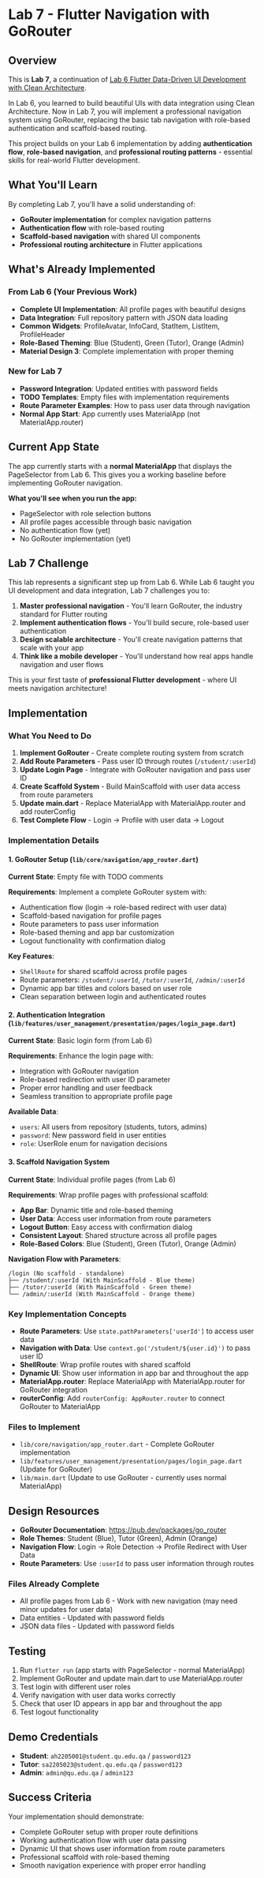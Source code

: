# Lab 7 - Flutter Navigation with GoRouter

## Overview

This is **Lab 7**, a continuation of [Lab 6 Flutter Data-Driven UI Development with Clean Architecture](Lab%206%20-%20Flutter%20Data-Driven%20UI%20Development%20with%20Clean%20Architecture.md).

In Lab 6, you learned to build beautiful UIs with data integration using Clean Architecture. Now in Lab 7, you will implement a professional navigation system using GoRouter, replacing the basic tab navigation with role-based authentication and scaffold-based routing.

This project builds on your Lab 6 implementation by adding **authentication flow**, **role-based navigation**, and **professional routing patterns** - essential skills for real-world Flutter development.

## What You'll Learn

By completing Lab 7, you'll have a solid understanding of:

- **GoRouter implementation** for complex navigation patterns
- **Authentication flow** with role-based routing
- **Scaffold-based navigation** with shared UI components
- **Professional routing architecture** in Flutter applications

## What's Already Implemented

### From Lab 6 (Your Previous Work)

- **Complete UI Implementation**: All profile pages with beautiful designs
- **Data Integration**: Full repository pattern with JSON data loading
- **Common Widgets**: ProfileAvatar, InfoCard, StatItem, ListItem, ProfileHeader
- **Role-Based Theming**: Blue (Student), Green (Tutor), Orange (Admin)
- **Material Design 3**: Complete implementation with proper theming

### New for Lab 7

- **Password Integration**: Updated entities with password fields
- **TODO Templates**: Empty files with implementation requirements
- **Route Parameter Examples**: How to pass user data through navigation
- **Normal App Start**: App currently uses MaterialApp (not MaterialApp.router)

## Current App State

The app currently starts with a **normal MaterialApp** that displays the PageSelector from Lab 6. This gives you a working baseline before implementing GoRouter navigation.

**What you'll see when you run the app:**

- PageSelector with role selection buttons
- All profile pages accessible through basic navigation
- No authentication flow (yet)
- No GoRouter implementation (yet)

## Lab 7 Challenge

This lab represents a significant step up from Lab 6. While Lab 6 taught you UI development and data integration, Lab 7 challenges you to:

1. **Master professional navigation** - You'll learn GoRouter, the industry standard for Flutter routing
2. **Implement authentication flows** - You'll build secure, role-based user authentication
3. **Design scalable architecture** - You'll create navigation patterns that scale with your app
4. **Think like a mobile developer** - You'll understand how real apps handle navigation and user flows

This is your first taste of **professional Flutter development** - where UI meets navigation architecture!

## Implementation

### What You Need to Do

1. **Implement GoRouter** - Create complete routing system from scratch
2. **Add Route Parameters** - Pass user ID through routes (`/student/:userId`)
3. **Update Login Page** - Integrate with GoRouter navigation and pass user ID
4. **Create Scaffold System** - Build MainScaffold with user data access from route parameters
5. **Update main.dart** - Replace MaterialApp with MaterialApp.router and add routerConfig
6. **Test Complete Flow** - Login → Profile with user data → Logout

### Implementation Details

#### 1. GoRouter Setup (`lib/core/navigation/app_router.dart`)

**Current State**: Empty file with TODO comments

**Requirements**: Implement a complete GoRouter system with:

- Authentication flow (login → role-based redirect with user data)
- Scaffold-based navigation for profile pages
- Route parameters to pass user information
- Role-based theming and app bar customization
- Logout functionality with confirmation dialog

**Key Features**:

- `ShellRoute` for shared scaffold across profile pages
- Route parameters: `/student/:userId`, `/tutor/:userId`, `/admin/:userId`
- Dynamic app bar titles and colors based on user role
- Clean separation between login and authenticated routes

#### 2. Authentication Integration (`lib/features/user_management/presentation/pages/login_page.dart`)

**Current State**: Basic login form (from Lab 6)

**Requirements**: Enhance the login page with:

- Integration with GoRouter navigation
- Role-based redirection with user ID parameter
- Proper error handling and user feedback
- Seamless transition to appropriate profile page

**Available Data**:

- `users`: All users from repository (students, tutors, admins)
- `password`: New password field in user entities
- `role`: UserRole enum for navigation decisions

#### 3. Scaffold Navigation System

**Current State**: Individual profile pages (from Lab 6)

**Requirements**: Wrap profile pages with professional scaffold:

- **App Bar**: Dynamic title and role-based theming
- **User Data**: Access user information from route parameters
- **Logout Button**: Easy access with confirmation dialog
- **Consistent Layout**: Shared structure across all profile pages
- **Role-Based Colors**: Blue (Student), Green (Tutor), Orange (Admin)

**Navigation Flow with Parameters**:

```
/login (No scaffold - standalone)
├── /student/:userId (With MainScaffold - Blue theme)
├── /tutor/:userId (With MainScaffold - Green theme)
└── /admin/:userId (With MainScaffold - Orange theme)
```

### Key Implementation Concepts

- **Route Parameters**: Use `state.pathParameters['userId']` to access user data
- **Navigation with Data**: Use `context.go('/student/${user.id}')` to pass user ID
- **ShellRoute**: Wrap profile routes with shared scaffold
- **Dynamic UI**: Show user information in app bar and throughout the app
- **MaterialApp.router**: Replace MaterialApp with MaterialApp.router for GoRouter integration
- **routerConfig**: Add `routerConfig: AppRouter.router` to connect GoRouter to MaterialApp

### Files to Implement

- `lib/core/navigation/app_router.dart` - Complete GoRouter implementation
- `lib/features/user_management/presentation/pages/login_page.dart` (Update for GoRouter)
- `lib/main.dart` (Update to use GoRouter - currently uses normal MaterialApp)

## Design Resources

- **GoRouter Documentation**: https://pub.dev/packages/go_router
- **Role Themes**: Student (Blue), Tutor (Green), Admin (Orange)
- **Navigation Flow**: Login → Role Detection → Profile Redirect with User Data
- **Route Parameters**: Use `:userId` to pass user information through routes

### Files Already Complete

- All profile pages from Lab 6 - Work with new navigation (may need minor updates for user data)
- Data entities - Updated with password fields
- JSON data files - Updated with password fields

## Testing

1. Run `flutter run` (app starts with PageSelector - normal MaterialApp)
2. Implement GoRouter and update main.dart to use MaterialApp.router
3. Test login with different user roles
4. Verify navigation with user data works correctly
5. Check that user ID appears in app bar and throughout the app
6. Test logout functionality

## Demo Credentials

- **Student**: `ah2205001@student.qu.edu.qa` / `password123`
- **Tutor**: `sa2205023@student.qu.edu.qa` / `password123`
- **Admin**: `admin@qu.edu.qa` / `admin123`

## Success Criteria

Your implementation should demonstrate:

- Complete GoRouter setup with proper route definitions
- Working authentication flow with user data passing
- Dynamic UI that shows user information from route parameters
- Professional scaffold with role-based theming
- Smooth navigation experience with proper error handling

